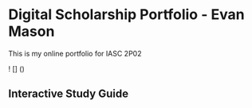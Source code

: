 # Digital Scholarship Portfolio - Evan Mason

This is my online portfolio for IASC 2P02

! [] ()

## Interactive Study Guide
